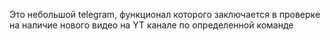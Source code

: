 Это небольшой telegram, функционал которого заключается в проверке на наличие нового видео на YT канале по определенной команде
